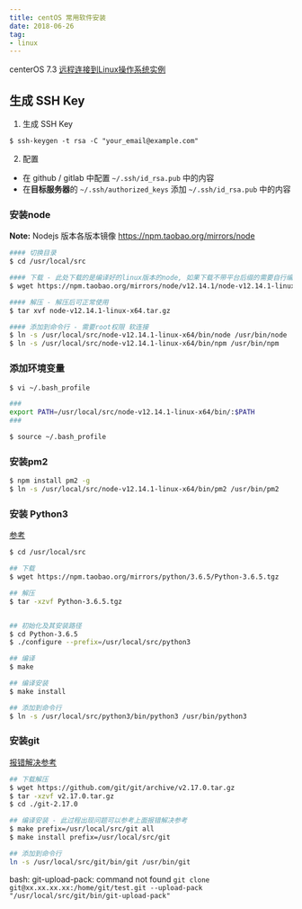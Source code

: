 ```yaml
---
title: centOS 常用软件安装
date: 2018-06-26
tag:
- linux
---
```


centerOS 7.3
[远程连接到Linux操作系统实例](https://help.aliyun.com/document_detail/59083.html?spm=5176.10173289.0.0.603e2e776v9mgK#%E6%9C%AC%E5%9C%B0%E4%B8%BA%20Linux%20%E6%88%96%E6%94%AF%E6%8C%81%20SSH%20%E5%91%BD%E4%BB%A4%E7%9A%84%E7%8E%AF%E5%A2%83)


## 生成 SSH Key

1. 生成 SSH Key
```
$ ssh-keygen -t rsa -C "your_email@example.com"
```

2. 配置
  - 在 github / gitlab 中配置 `~/.ssh/id_rsa.pub` 中的内容
  - 在**目标服务器**的 `~/.ssh/authorized_keys` 添加 `~/.ssh/id_rsa.pub` 中的内容



### 安装node

**Note:** Nodejs 版本各版本镜像 <https://npm.taobao.org/mirrors/node>

``` bash
#### 切换目录
$ cd /usr/local/src

#### 下载 - 此处下载的是编译好的linux版本的node, 如果下载不带平台后缀的需要自行编译
$ wget https://npm.taobao.org/mirrors/node/v12.14.1/node-v12.14.1-linux-x64.tar.gz

#### 解压 - 解压后可正常使用
$ tar xvf node-v12.14.1-linux-x64.tar.gz

#### 添加到命令行 - 需要root权限 软连接
$ ln -s /usr/local/src/node-v12.14.1-linux-x64/bin/node /usr/bin/node
$ ln -s /usr/local/src/node-v12.14.1-linux-x64/bin/npm /usr/bin/npm
```

### 添加环境变量

``` bash
$ vi ~/.bash_profile

###
export PATH=/usr/local/src/node-v12.14.1-linux-x64/bin/:$PATH
###

$ source ~/.bash_profile
```

### 安装pm2

``` bash
$ npm install pm2 -g
$ ln -s /usr/local/src/node-v12.14.1-linux-x64/bin/pm2 /usr/bin/pm2
```

### 安装 Python3

[参考](https://ehlxr.me/2017/01/07/CentOS-7-%E5%AE%89%E8%A3%85-Python3%E3%80%81pip3/)

``` bash
$ cd /usr/local/src

## 下载
$ wget https://npm.taobao.org/mirrors/python/3.6.5/Python-3.6.5.tgz

## 解压
$ tar -xzvf Python-3.6.5.tgz


## 初始化及其安装路径
$ cd Python-3.6.5
$ ./configure --prefix=/usr/local/src/python3

## 编译
$ make

## 编译安装
$ make install

## 添加到命令行
$ ln -s /usr/local/src/python3/bin/python3 /usr/bin/python3
```

### 安装git 
[报错解决参考](https://blog.csdn.net/woniu211111/article/details/54613956)

``` bash
## 下载解压
$ wget https://github.com/git/git/archive/v2.17.0.tar.gz
$ tar -xzvf v2.17.0.tar.gz
$ cd ./git-2.17.0

## 编译安装 - 此过程出现问题可以参考上面报错解决参考
$ make prefix=/usr/local/src/git all
$ make install prefix=/usr/local/src/git

## 添加到命令行
ln -s /usr/local/src/git/bin/git /usr/bin/git
```

bash: git-upload-pack: command not found
`git clone git@xx.xx.xx.xx:/home/git/test.git --upload-pack "/usr/local/src/git/bin/git-upload-pack"`